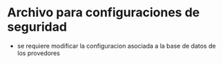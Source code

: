 # Archivo para configuraciones de seguridad

- se requiere modificar la configuracion asociada a la base de datos de los provedores
